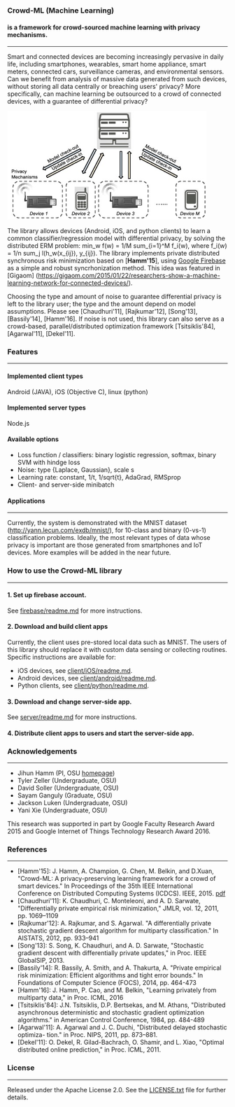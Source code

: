 ### Crowd-ML (Machine Learning)
#### is a framework for crowd-sourced machine learning with privacy mechanisms.
---
Smart and connected devices are becoming increasingly pervasive in daily life,
including smartphones, wearables, smart home appliance, smart meters, connected cars, surveillance cameras, 
and environmental sensors. 
Can we benefit from analysis of massive data generated from such devices, without storing all data centrally or breaching  users' privacy?
More specifically, can machine learning be outsourced to a crowd of connected devices, with a guarantee of differential privacy? 

![Crowd-ML concept figure](schematic1-5.jpg "Crowd-ML concept")

The library allows devices (Android, iOS, and python clients) to learn a common classifier/regression model with differential privacy, by solving the distributed ERM problem: min_w f(w) = 1/M sum_{i=1}^M f_i(w), where f_i(w) = 1/n sum_j l(h_w(x_{ij}), y_{ij}).
The library implements private distributed synchronous risk minimization based on [**Hamm'15**], using [Google Firebase](https://firebase.google.com/) as a simple and robust syncrhonization method.  This idea was featured in [Gigaom] (https://gigaom.com/2015/01/22/researchers-show-a-machine-learning-network-for-connected-devices/).

Choosing the type and amount of noise to guarantee differential privacy is left to the library user; the type and the amount 
depend on model assumptions. Please see [Chaudhuri'11], [Rajkumar'12], [Song'13], [Bassily'14], [Hamm'16].
If noise is not used, this library can also serve as a crowd-based, parallel/distributed optimization framework [Tsitsiklis'84], [Agarwal'11], [Dekel'11]. 


### Features
---
#### Implemented client types
Android (JAVA), iOS (Objective C), linux (python)

#### Implemented server types
Node.js

#### Available options

* Loss function / classifiers: binary logistic regression, softmax, binary SVM with hindge loss 
* Noise:  type {Laplace, Gaussian}, scale s
* Learning rate: constant, 1/t, 1/sqrt{t}, AdaGrad, RMSprop
* Client- and server-side minibatch

#### Applications
---
Currently, the system is demonstrated with the MNIST dataset (http://yann.lecun.com/exdb/mnist/),
for 10-class and binary (0-vs-1) classification problems. 
Ideally, the most relevant types of data whose privacy is important are those generated
from smartphones and IoT devices. More examples will be added in the near future. 


### How to use the Crowd-ML library
---
#### 1. Set up firebase account.
See [firebase/readme.md](firebase/readme.md) for more instructions.

#### 2. Download and build client apps
Currently, the client uses pre-stored local data such as MNIST.
The users of this library should replace it with custom data sensing or collecting routines. Specific instructions are available for:

- iOS devices, see [client/iOS/readme.md](client/iOS/readme.md).
- Android devices, see [client/android/readme.md](client/android/readme.md).
- Python clients, see [client/python/readme.md](client/python/readme.md).

#### 3. Download and change server-side app.
See [server/readme.md](server/readme.md) for more instructions.

#### 4. Distribute client apps to users and start the server-side app.


### Acknowledgements
---
* Jihun Hamm (PI, OSU [homepage](https://web.cse.ohio-state.edu/~hammj/))
* Tyler Zeller (Undergraduate, OSU)
* David Soller (Undergraduate, OSU)
* Sayam Ganguly (Graduate, OSU)
* Jackson Luken (Undergraduate, OSU)
* Yani Xie (Undergraduate, OSU)
  
This research was supported in part by Google Faculty Research Award 2015 and Google Internet of Things Technology Research Award 2016. 


### References
---
* [Hamm'15]: J. Hamm, A. Champion, G. Chen, M. Belkin, and D.Xuan, 
"Crowd-ML: A privacy-preserving learning framework for a crowd of smart devices." In Proceedings of the 35th IEEE
International Conference on Distributed Computing Systems (ICDCS). IEEE, 2015. [pdf](docs/icdcs15_jh_final.pdf)
* [Chaudhuri'11]: K. Chaudhuri, C. Monteleoni, and A. D. Sarwate, "Differentially private empirical risk minimization," JMLR, vol. 12, 2011, pp. 1069–1109
* [Rajkumar'12]: A. Rajkumar, and S. Agarwal. "A differentially private stochastic
gradient descent algorithm for multiparty classification." In AISTATS, 2012, pp. 933–941
* [Song'13]: S. Song, K. Chaudhuri, and A. D. Sarwate, "Stochastic gradient descent with differentially private updates," in Proc. IEEE GlobalSIP, 2013.
* [Bassily'14]: R. Bassily, A. Smith, and A. Thakurta, A. "Private empirical risk minimization: Efficient algorithms and tight error bounds." In Foundations of Computer Science (FOCS), 2014, pp. 464-473
* [Hamm'16]: J. Hamm, P. Cao, and M. Belkin, "Learning privately from multiparty data," in Proc. ICML, 2016
* [Tsitsiklis'84]: J.N. Tsitsiklis, D.P. Bertsekas, and M. Athans, "Distributed asynchronous deterministic and stochastic gradient optimization algorithms." in American Control Conference, 1984, pp. 484-489 
* [Agarwal'11]: A. Agarwal and J. C. Duchi, "Distributed delayed stochastic optimiza-
tion." in Proc. NIPS, 2011, pp. 873–881.
* [Dekel'11]: O. Dekel, R. Gilad-Bachrach, O. Shamir, and L. Xiao, "Optimal distributed online prediction," in Proc. ICML, 2011.

### License
---
Released under the Apache License 2.0.  See the [LICENSE.txt](LICENSE.txt) file for further details.

